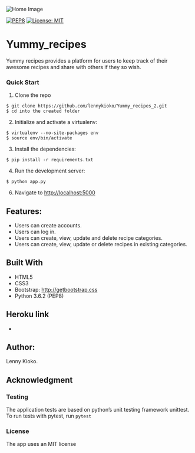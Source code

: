 ![Home Image](https://raw.github.com/lennykioko/Yummy_recipes_2/master/UI/img/bg.jpg)


[![PEP8](https://img.shields.io/badge/code%20style-pep8-orange.svg)](https://www.python.org/dev/peps/pep-0008/)
[![License: MIT](https://img.shields.io/badge/License-MIT-yellow.svg)](https://opensource.org/licenses/MIT)


# Yummy_recipes

Yummy recipes provides a platform for users to keep track of their awesome recipes and share with others if they so wish.

### Quick Start

1. Clone the repo
  ```
  $ git clone https://github.com/lennykioko/Yummy_recipes_2.git
  $ cd into the created folder
  ```
  
2. Initialize and activate a virtualenv:
  ```
  $ virtualenv --no-site-packages env
  $ source env/bin/activate
  ```

3. Install the dependencies:
  ```
  $ pip install -r requirements.txt
  ```

4. Run the development server:
  ```
  $ python app.py
  ```

6. Navigate to [http://localhost:5000](http://localhost:5000)


## Features:
* Users can  create accounts.
* Users can log in.
* Users can create, view, update and delete recipe categories.
* Users can create, view, update or delete recipes in existing categories.


## Built With
* HTML5
* CSS3
* Bootstrap: http://getbootstrap.css
* Python 3.6.2 (PEP8)


## Heroku link
* 

## Author:
Lenny Kioko.

## Acknowledgment


### Testing
The application tests are based on python’s unit testing framework unittest.
To run tests with pytest, run `pytest`

### License
The app uses an MIT license
